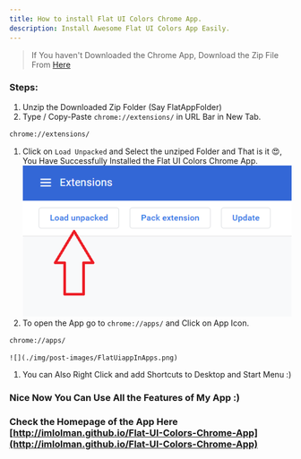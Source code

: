 ```yaml
---
title: How to install Flat UI Colors Chrome App.
description: Install Awesome Flat UI Colors App Easily.
---
```


> If You haven't Downloaded the Chrome App, Download the Zip File From [Here](http://imlolman.github.io/Flat-UI-Colors-Chrome-App)

### Steps:

1. Unzip the Downloaded Zip Folder (Say FlatAppFolder)
1. Type / Copy-Paste `chrome://extensions/` in URL Bar in New Tab.
```html 
chrome://extensions/ 
```
1. Click on `Load Unpacked` and Select the unziped Folder and That is it 😍, You Have Successfully Installed the Flat UI Colors Chrome App.
    ![](./img/post-images/loadExtension.png)
1. To open the App go to `chrome://apps/` and Click on App Icon.
```html 
chrome://apps/ 
```
    ![](./img/post-images/FlatUiappInApps.png)
1. You can Also Right Click and add Shortcuts to Desktop and Start Menu :)

### Nice Now You Can Use All the Features of My App :)
### Check the Homepage of the App Here [http://imlolman.github.io/Flat-UI-Colors-Chrome-App](http://imlolman.github.io/Flat-UI-Colors-Chrome-App)
